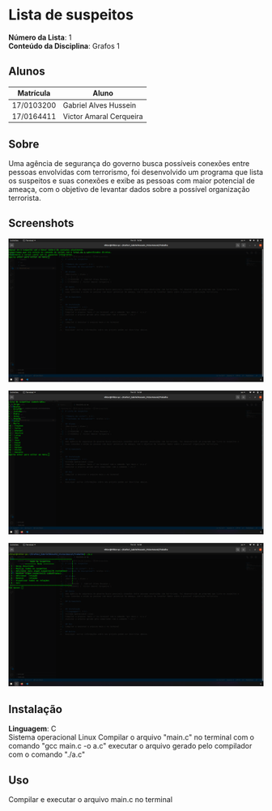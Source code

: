 # Lista de suspeitos

**Número da Lista**: 1<br>
**Conteúdo da Disciplina**: Grafos 1<br>

## Alunos
|Matrícula | Aluno |
| -- | -- |
| 17/0103200  |  Gabriel Alves Hussein |
| 17/0164411 |  Victor Amaral Cerqueira |

## Sobre 
Uma agência de segurança do governo busca possíveis conexões entre pessoas envolvidas com terrorismo, foi desenvolvido um programa que lista os suspeitos e suas conexões e exibe as pessoas com maior potencial de ameaça, com o objetivo de levantar dados sobre a possível organização terrorista.

## Screenshots
![](imagens/print1.png)

![](imagens/print2.png)

![](imagens/print3.png)

## Instalação 
**Linguagem**: C<br>
Sistema operacional Linux
Compilar o arquivo "main.c" no terminal com o comando "gcc main.c -o a.c"
executar o arquivo gerado pelo compilador com o comando "./a.c"

## Uso 
Compilar e executar o arquivo main.c no terminal